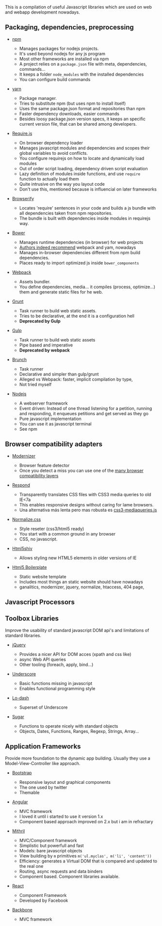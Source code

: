 This is a compilation of useful Javascript libraries
which are used on web and webapp development nowadays.


## Packaging, dependencies, preprocessing

* [npm](http://npm.org)
	* Manages packages for nodejs projects.
	* It's used beyond nodejs for any js program
	* Most other frameworks are installed via npm
	* A project relies on a `package.json` file with meta, dependencies, commands...
	* It keeps a folder `node_modules` with the installed dependencies
	* You can configure build commands
* [yarn](https://yarnpkg.com/)
	* Package manager.
	* Tries to substitute npm (but uses npm to install itself)
	* Uses the same package.json format and repositories than npm
	* Faster dependency downloads, easier commands
	* Besides loosy package.json version specs, it keeps an specific current version file, that can be shared among developers.
* [Require.js](http://requirejs.org/)
	* On browser dependency loader
	* Manages javascript modules and dependencies and scopes their global variables to avoid conflicts.
	* You configure requirejs on how to locate and dynamically load modules
	* Out of order script loading, dependency driven script evaluation
	* Lazy definition of modules inside functions, and use `require` function to actually load them
	* Quite intrusive on the way you layout code
	* Don't use this, mentioned because is influencial on later frameworks
* [Browserify](http://browserify.org)
	* Locates 'require' sentences in your code and builds a js bundle with all dependencies taken from npm repositories.
	* The bundle is built with dependencies inside modules in requirejs way.
* [Bower](https://bower.io)
	* Manages runtime dependencies (in browser) for web projects
	* [Authors indeed recommend](https://bower.io/blog/2017/how-to-migrate-away-from-bower/) webpack and yam, nowadays
	* Manages in-browser dependencies different from npm build dependencies.
	* Places ready to import optimized js inside `bower_components`
* [Webpack](http://webpack.js.org)
	* Assets bundler.
	* You define dependencies, media... it compiles (process, optimize...) them and generate static files for he web.
* [Grunt](http://gruntjs.com)
	* Task runner to build web static assets.
	* Tries to be declarative, at the end it is a configuration hell
	* __Deprecated by Gulp__
* [Gulp](https://gulpjs.com/)
	* Task runner to build web static assets
	* Pipe based and imperative
	* __Deprecated by webpack__

* [Brunch](http://brunch.io/)
	* Task runner
	* Declarative and simpler than gulp/grunt
	* Alleged vs Webpack: faster, implicit compilation by type, 
	* Not tried myself

* [Nodejs](https://nodejs.org/)
	- A webserver framework
	- Event driven: Instead of one thread listening for a petition, running and responding, it enqueues petitions and get served as they go
	- Pure javascript implementation
	- You can use it as javascript terminal
	- See npm

## Browser compatibility adapters

* [Modernizer](http://modernizr.com/)
	* Browser feature detector
	* Once you detect a miss you can use one of the [many browser compatibility layers](https://github.com/Modernizr/Modernizr/wiki/HTML5-Cross-Browser-Polyfills)

* [Respond](https://github.com/scottjehl/Respond/)
	* Transparently translates CSS files with CSS3 media queries to old IE<7a
	* This enables responsive designs without caring for lame browsers.
	* Una alternativa más lenta pero mas robusta es [css3-mediaqueries.js](http://code.google.com/p/css3-mediaqueries-js/)

* [Normalize.css](http://necolas.github.io/normalize.css/)
	* Style reseter (css3/html5 ready)
	* You start with a common ground in any browser
	* CSS, no javascript.

* [Html5shiv](https://github.com/afarkas/html5shiv)
	* Allows styling new HTML5 elements in older versions of IE

* [Html5 Boilerplate](http://html5boilerplate.com/)
	- Static website template
	- Includes most things an static website should have nowadays
	- ganalitics, modernizer, jquery, normalize, htaccess, 404 page, 

## Javascript Processors


## Toolbox Libraries

Improve the usability of standard javascript DOM api's and limitations of standard libraries.

* [jQuery](https://jquery.com/)
	- Provides a nicer API for DOM acces (xpath and css like)
	- async Web API queries
	- Other tooling (foreach, apply, bind...)

* [Underscore](http://underscorejs.org/)
	- Basic functions missing in javascript
	- Enables functional programming style

* [Lo-dash](https://lodash.com/)
	- Superset of Underscore

* [Sugar](https://sugarjs.com/)
	- Functions to operate nicely with standard objects
	- Objects, Dates, Functions, Ranges, Regexp, Strings, Array...

## Application Frameworks

Provide more foundation to the dynamic app building.
Usually they use a Model-View-Controller like approach.

* [Bootstrap](http://getbootstrap.com/)
	- Responsive layout and graphical components
	- The one used by twitter
	- Themable

* [Angular](https://angularjs.org/)
	- MVC framework
	- I loved it until i started to use it version 1.x
	- Component based approach improved on 2.x but i am in refractary

* [Mithril](https://mithril.js.org/)
	- MVC/Component framework
	- Simplistic but powerfull and fast
	- Models: bare javascript objects
	- View building by `m` primitives `m('ul.myclas', m('li', 'content'))`
	- Efficiency: generates a Virtual DOM that is compared and updated to the real one
	- Routing, async requests and data binders
	- Component based. Component libraries available.

* [React](https://reactjs.org/)
	- Component Framework
	- Developed by Facebook

* [Backbone](http://backbonejs.org/)
	- MVC framework



